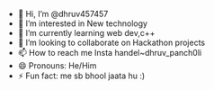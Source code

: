 - 👋 Hi, I’m @dhruv457457
- 👀 I’m interested in New technology
- 🌱 I’m currently learning web dev,c++
- 💞️ I’m looking to collaborate on Hackathon projects
- 📫 How to reach me  Insta handel~dhruv_panch0li
- 😄 Pronouns: He/Him
- ⚡ Fun fact: me sb bhool jaata hu :)

<!---
dhruv457457/dhruv457457 is a ✨ special ✨ repository because its `README.md` (this file) appears on your GitHub profile.
You can click the Preview link to take a look at your changes.
--->
